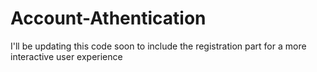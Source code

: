 # Account-Athentication
I'll be updating this code soon to include the registration part for a more interactive user experience
